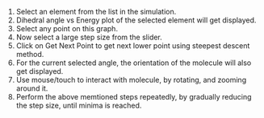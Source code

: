 1. Select an element from the list in the simulation.
2. Dihedral angle vs Energy plot of the selected element will get displayed.
3. Select any point on this graph.
4. Now select a large step size from the slider.
5. Click on Get Next Point to get next lower point using steepest descent method.
6. For the current selected angle, the orientation of the molecule will also get displayed.
7. Use mouse/touch to interact with molecule, by rotating, and zooming around it.
8. Perform the above memtioned steps repeatedly, by gradually reducing the step size, until minima is reached.
